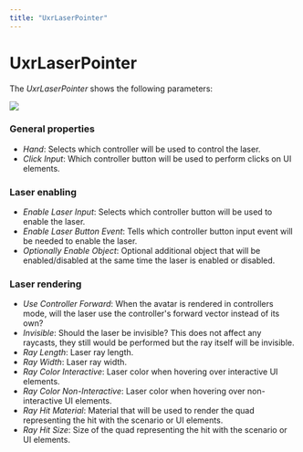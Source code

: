 ```yaml
---
title: "UxrLaserPointer"
---
```


# UxrLaserPointer

The *UxrLaserPointer* shows the following parameters:

![](/docs/guides/media/ui/07LaserPointerComponent.jpg)
 
### General properties

- *Hand*: Selects which controller will be used to control the laser.
- *Click Input*: Which controller button will be used to perform clicks on UI elements.

### Laser enabling

- *Enable Laser Input*: Selects which controller button will be used to enable the laser.
- *Enable Laser Button Event*: Tells which controller button input event will be needed to enable the laser.
- *Optionally Enable Object*: Optional additional object that will be enabled/disabled at the same time the laser is enabled or disabled.

### Laser rendering

- *Use Controller Forward*: When the avatar is rendered in controllers mode, will the laser use the controller's forward vector instead of its own?
- *Invisible*: Should the laser be invisible? This does not affect any raycasts, they still would be performed but the ray itself will be invisible.
- *Ray Length*: Laser ray length.
- *Ray Width*: Laser ray width.
- *Ray Color Interactive*: Laser color when hovering over interactive UI elements.
- *Ray Color Non-Interactive*: Laser color when hovering over non-interactive UI elements.
- *Ray Hit Material*: Material that will be used to render the quad representing the hit with the scenario or UI elements.
- *Ray Hit Size*: Size of the quad representing the hit with the scenario or UI elements.